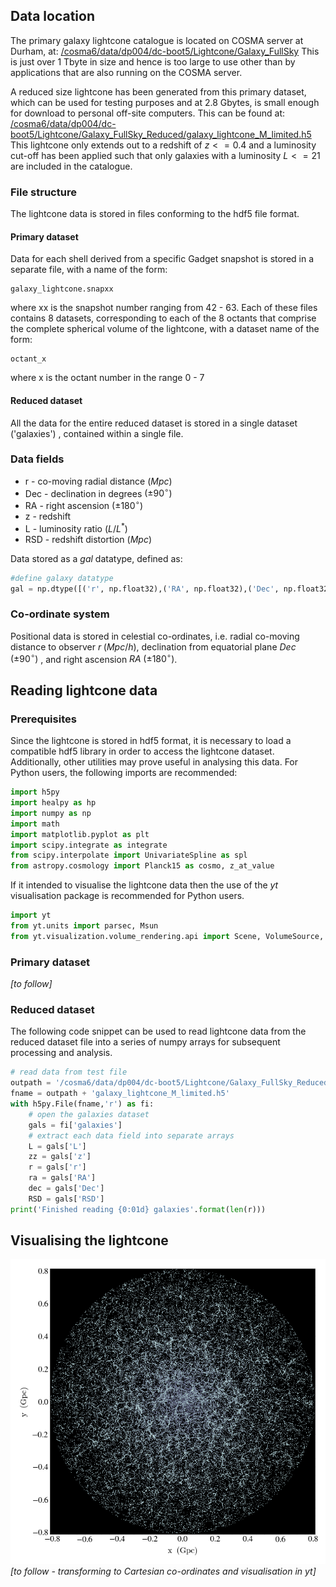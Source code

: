 ## Data location
The primary galaxy lightcone catalogue is located on COSMA server at Durham, at:
[/cosma6/data/dp004/dc-boot5/Lightcone/Galaxy_FullSky](/cosma6/data/dp004/dc-boot5/Lightcone/Galaxy_FullSky)
This is just over 1 Tbyte in size and hence is too large to use other than by applications that are also running on the COSMA server.

A reduced size lightcone has been generated from this primary dataset, which can be used for testing purposes and at 2.8 Gbytes, is small enough for download to personal off-site computers.  This can be found at:
[/cosma6/data/dp004/dc-boot5/Lightcone/Galaxy_FullSky_Reduced/galaxy_lightcone_M_limited.h5](/cosma6/data/dp004/dc-boot5/Lightcone/Galaxy_FullSky_Reduced/galaxy_lightcone_M_limited.h5)
This lightcone only extends out to a redshift of $z<=0.4$ and a luminosity cut-off has been applied such that only galaxies with a luminosity $L<= 21$ are included in the catalogue.

### File structure
The lightcone data is stored in files conforming to the hdf5 file format.
#### Primary dataset
Data for each shell derived from a specific Gadget snapshot is stored in a separate file, with a name of the form:
```
galaxy_lightcone.snapxx
```
where xx is the snapshot number ranging from 42 - 63.
Each of these files contains 8 datasets, corresponding to each of the 8 octants that comprise the complete spherical volume of the lightcone, with a dataset name of the form:
```
octant_x
```
where x is the octant number in the range 0 - 7
#### Reduced dataset
All the data for the entire reduced dataset is stored in a single dataset ('galaxies') , contained within a single file.

### Data fields
* r - co-moving radial distance $(Mpc)$
* Dec - declination in degrees $(\pm 90^\circ)$
* RA - right ascension  $(\pm 180^\circ)$
* z - redshift
* L - luminosity ratio $(L/L^*)$
* RSD - redshift distortion $(Mpc)$

Data stored as a *gal* datatype, defined as:
```python
#define galaxy datatype
gal = np.dtype([('r', np.float32),('RA', np.float32),('Dec', np.float32),('z', np.float32),('RSD', np.float32),('L', np.float32)])
```
### Co-ordinate system
Positional data is stored in celestial co-ordinates, i.e. radial co-moving distance to observer $r\;(Mpc/h)$, declination from equatorial plane $Dec\; (\pm 90^\circ)$ , and right ascension $RA\;(\pm 180^\circ)$.
## Reading lightcone data
### Prerequisites
Since the lightcone is stored in hdf5 format, it is necessary to load a compatible hdf5 library in order to access the lightcone dataset.  Additionally, other utilities may prove useful in analysing this data.  For Python users, the following imports are recommended:
```python
import h5py
import healpy as hp
import numpy as np
import math
import matplotlib.pyplot as plt
import scipy.integrate as integrate
from scipy.interpolate import UnivariateSpline as spl
from astropy.cosmology import Planck15 as cosmo, z_at_value
```
If it intended to visualise the lightcone data then the use of the *yt* visualisation package is recommended for Python users.
```python
import yt
from yt.units import parsec, Msun
from yt.visualization.volume_rendering.api import Scene, VolumeSource, Camera
```
### Primary dataset
*[to follow]*
### Reduced dataset

The following code snippet can be used to read lightcone data from the reduced dataset file into a series of numpy arrays for subsequent processing and analysis.
``` python
# read data from test file
outpath = '/cosma6/data/dp004/dc-boot5/Lightcone/Galaxy_FullSky_Reduced/'
fname = outpath + 'galaxy_lightcone_M_limited.h5'
with h5py.File(fname,'r') as fi:
    # open the galaxies dataset
    gals = fi['galaxies']
    # extract each data field into separate arrays
    L = gals['L']
    zz = gals['z']
    r = gals['r']
    ra = gals['RA']
    dec = gals['Dec']
    RSD = gals['RSD']
print('Finished reading {0:01d} galaxies'.format(len(r)))
```
## Visualising the lightcone
![Luminosity limited galaxy lightcone](https://github.com/rajbooth/Lightcone/raw/master/images/FullSky_Galaxy_Slice_M0-19.png)
*[to follow - transforming to Cartesian co-ordinates and visualisation in yt]*

<!--stackedit_data:
eyJoaXN0b3J5IjpbMTM4NzQzMzI4MSwtMzYzOTY1MjgxLDUyMz
MwMDE2LDkwODExOTQyMCwtMTg1NjY3NjAzLC0xODU2Njc2MDMs
LTU0ODgwNjQ5Nl19
-->
